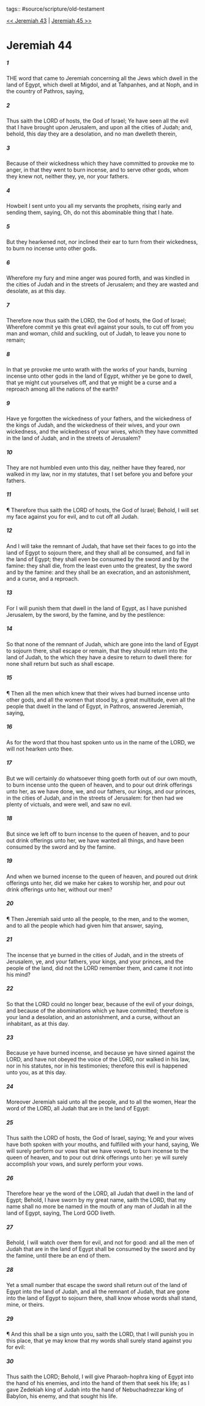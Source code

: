 tags:: #source/scripture/old-testament

[<< Jeremiah 43](source/scripture/old-testament/24_Jeremiah/Jeremiah_43.md) | [Jeremiah 45 >>](source/scripture/old-testament/24_Jeremiah/Jeremiah_45.md)

# Jeremiah 44

##### 1

THE word that came to Jeremiah concerning all the Jews which dwell in the land of Egypt, which dwell at Migdol, and at Tahpanhes, and at Noph, and in the country of Pathros, saying,

##### 2

Thus saith the LORD of hosts, the God of Israel; Ye have seen all the evil that I have brought upon Jerusalem, and upon all the cities of Judah; and, behold, this day they are a desolation, and no man dwelleth therein,

##### 3

Because of their wickedness which they have committed to provoke me to anger, in that they went to burn incense, and to serve other gods, whom they knew not, neither they, ye, nor your fathers.

##### 4

Howbeit I sent unto you all my servants the prophets, rising early and sending them, saying, Oh, do not this abominable thing that I hate.

##### 5

But they hearkened not, nor inclined their ear to turn from their wickedness, to burn no incense unto other gods.

##### 6

Wherefore my fury and mine anger was poured forth, and was kindled in the cities of Judah and in the streets of Jerusalem; and they are wasted and desolate, as at this day.

##### 7

Therefore now thus saith the LORD, the God of hosts, the God of Israel; Wherefore commit ye this great evil against your souls, to cut off from you man and woman, child and suckling, out of Judah, to leave you none to remain;

##### 8

In that ye provoke me unto wrath with the works of your hands, burning incense unto other gods in the land of Egypt, whither ye be gone to dwell, that ye might cut yourselves off, and that ye might be a curse and a reproach among all the nations of the earth?

##### 9

Have ye forgotten the wickedness of your fathers, and the wickedness of the kings of Judah, and the wickedness of their wives, and your own wickedness, and the wickedness of your wives, which they have committed in the land of Judah, and in the streets of Jerusalem?

##### 10

They are not humbled even unto this day, neither have they feared, nor walked in my law, nor in my statutes, that I set before you and before your fathers.

##### 11

¶ Therefore thus saith the LORD of hosts, the God of Israel; Behold, I will set my face against you for evil, and to cut off all Judah.

##### 12

And I will take the remnant of Judah, that have set their faces to go into the land of Egypt to sojourn there, and they shall all be consumed, and fall in the land of Egypt; they shall even be consumed by the sword and by the famine: they shall die, from the least even unto the greatest, by the sword and by the famine: and they shall be an execration, and an astonishment, and a curse, and a reproach.

##### 13

For I will punish them that dwell in the land of Egypt, as I have punished Jerusalem, by the sword, by the famine, and by the pestilence:

##### 14

So that none of the remnant of Judah, which are gone into the land of Egypt to sojourn there, shall escape or remain, that they should return into the land of Judah, to the which they have a desire to return to dwell there: for none shall return but such as shall escape.

##### 15

¶ Then all the men which knew that their wives had burned incense unto other gods, and all the women that stood by, a great multitude, even all the people that dwelt in the land of Egypt, in Pathros, answered Jeremiah, saying,

##### 16

As for the word that thou hast spoken unto us in the name of the LORD, we will not hearken unto thee.

##### 17

But we will certainly do whatsoever thing goeth forth out of our own mouth, to burn incense unto the queen of heaven, and to pour out drink offerings unto her, as we have done, we, and our fathers, our kings, and our princes, in the cities of Judah, and in the streets of Jerusalem: for then had we plenty of victuals, and were well, and saw no evil.

##### 18

But since we left off to burn incense to the queen of heaven, and to pour out drink offerings unto her, we have wanted all things, and have been consumed by the sword and by the famine.

##### 19

And when we burned incense to the queen of heaven, and poured out drink offerings unto her, did we make her cakes to worship her, and pour out drink offerings unto her, without our men?

##### 20

¶ Then Jeremiah said unto all the people, to the men, and to the women, and to all the people which had given him that answer, saying,

##### 21

The incense that ye burned in the cities of Judah, and in the streets of Jerusalem, ye, and your fathers, your kings, and your princes, and the people of the land, did not the LORD remember them, and came it not into his mind?

##### 22

So that the LORD could no longer bear, because of the evil of your doings, and because of the abominations which ye have committed; therefore is your land a desolation, and an astonishment, and a curse, without an inhabitant, as at this day.

##### 23

Because ye have burned incense, and because ye have sinned against the LORD, and have not obeyed the voice of the LORD, nor walked in his law, nor in his statutes, nor in his testimonies; therefore this evil is happened unto you, as at this day.

##### 24

Moreover Jeremiah said unto all the people, and to all the women, Hear the word of the LORD, all Judah that are in the land of Egypt:

##### 25

Thus saith the LORD of hosts, the God of Israel, saying; Ye and your wives have both spoken with your mouths, and fulfilled with your hand, saying, We will surely perform our vows that we have vowed, to burn incense to the queen of heaven, and to pour out drink offerings unto her: ye will surely accomplish your vows, and surely perform your vows.

##### 26

Therefore hear ye the word of the LORD, all Judah that dwell in the land of Egypt; Behold, I have sworn by my great name, saith the LORD, that my name shall no more be named in the mouth of any man of Judah in all the land of Egypt, saying, The Lord GOD liveth.

##### 27

Behold, I will watch over them for evil, and not for good: and all the men of Judah that are in the land of Egypt shall be consumed by the sword and by the famine, until there be an end of them.

##### 28

Yet a small number that escape the sword shall return out of the land of Egypt into the land of Judah, and all the remnant of Judah, that are gone into the land of Egypt to sojourn there, shall know whose words shall stand, mine, or theirs.

##### 29

¶ And this shall be a sign unto you, saith the LORD, that I will punish you in this place, that ye may know that my words shall surely stand against you for evil:

##### 30

Thus saith the LORD; Behold, I will give Pharaoh-hophra king of Egypt into the hand of his enemies, and into the hand of them that seek his life; as I gave Zedekiah king of Judah into the hand of Nebuchadrezzar king of Babylon, his enemy, and that sought his life.
